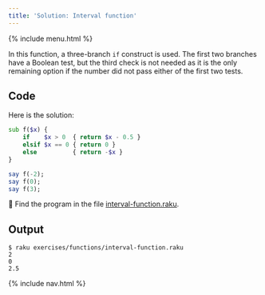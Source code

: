 ```yaml
---
title: 'Solution: Interval function'
---
```


{% include menu.html %}

In this function, a three-branch `if` construct is used. The first two branches have a Boolean test, but the third check is not needed as it is the only remaining option if the number did not pass either of the first two tests.

## Code

Here is the solution:

```raku
sub f($x) {
    if    $x > 0  { return $x - 0.5 }
    elsif $x == 0 { return 0 }
    else          { return -$x }
}

say f(-2);
say f(0);
say f(3);
```

🦋 Find the program in the file [interval-function.raku](https://github.com/ash/raku-course/blob/master/exercises/functions/interval-function.raku).

## Output

```console
$ raku exercises/functions/interval-function.raku
2
0
2.5
```

{% include nav.html %}